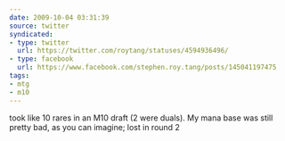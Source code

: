 ```yaml
---
date: 2009-10-04 03:31:39
source: twitter
syndicated:
- type: twitter
  url: https://twitter.com/roytang/statuses/4594936496/
- type: facebook
  url: https://www.facebook.com/stephen.roy.tang/posts/145041197475
tags:
- mtg
- m10
---
```


took like 10 rares in an M10 draft (2 were duals). My mana base was still pretty bad, as you can imagine; lost in round 2